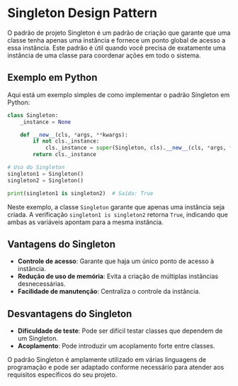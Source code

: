 # Singleton Design Pattern

O padrão de projeto Singleton é um padrão de criação que garante que uma classe tenha apenas uma instância e fornece um ponto global de acesso a essa instância. Este padrão é útil quando você precisa de exatamente uma instância de uma classe para coordenar ações em todo o sistema.

## Exemplo em Python

Aqui está um exemplo simples de como implementar o padrão Singleton em Python:

```python
class Singleton:
    _instance = None

    def __new__(cls, *args, **kwargs):
        if not cls._instance:
            cls._instance = super(Singleton, cls).__new__(cls, *args, **kwargs)
        return cls._instance

# Uso do Singleton
singleton1 = Singleton()
singleton2 = Singleton()

print(singleton1 is singleton2)  # Saída: True
```

Neste exemplo, a classe `Singleton` garante que apenas uma instância seja criada. A verificação `singleton1 is singleton2` retorna `True`, indicando que ambas as variáveis apontam para a mesma instância.

## Vantagens do Singleton

- **Controle de acesso**: Garante que haja um único ponto de acesso à instância.
- **Redução de uso de memória**: Evita a criação de múltiplas instâncias desnecessárias.
- **Facilidade de manutenção**: Centraliza o controle da instância.

## Desvantagens do Singleton

- **Dificuldade de teste**: Pode ser difícil testar classes que dependem de um Singleton.
- **Acoplamento**: Pode introduzir um acoplamento forte entre classes.

O padrão Singleton é amplamente utilizado em várias linguagens de programação e pode ser adaptado conforme necessário para atender aos requisitos específicos do seu projeto.